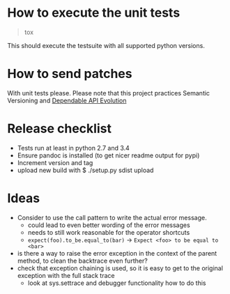 # How to execute the unit tests

> tox

This should execute the testsuite with all supported python versions.

# How to send patches

With unit tests please.
Please note that this project practices Semantic Versioning and [Dependable API Evolution](https://github.com/dwt/Dependable_API_Evolution)

# Release checklist
- Tests run at least in python 2.7 and 3.4
- Ensure pandoc is installed (to get nicer readme output for pypi)
- Increment version and tag
- upload new build with $ ./setup.py sdist upload

# Ideas
- Consider to use the call pattern to write the actual error message.
    - could lead to even better wording of the error messages
    - needs to still work reasonable for the operator shortcuts
    - `` expect(foo).to_be.equal_to(bar) `` -> `` Expect <foo> to be equal to <bar> ``
- is there a way to raise the error exception in the context of the parent method, to clean the backtrace even further?
- check that exception chaining is used, so it is easy to get to the original exception with the full stack trace
    - look at sys.settrace and debugger functionality how to do this
